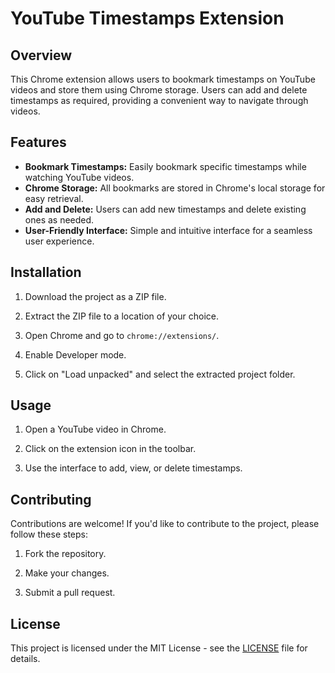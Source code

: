 # YouTube Timestamps Extension

## Overview

This Chrome extension allows users to bookmark timestamps on YouTube videos and store them using Chrome storage. Users can add and delete timestamps as required, providing a convenient way to navigate through videos.

## Features

- **Bookmark Timestamps:** Easily bookmark specific timestamps while watching YouTube videos.
- **Chrome Storage:** All bookmarks are stored in Chrome's local storage for easy retrieval.
- **Add and Delete:** Users can add new timestamps and delete existing ones as needed.
- **User-Friendly Interface:** Simple and intuitive interface for a seamless user experience.

## Installation

1. Download the project as a ZIP file.

2. Extract the ZIP file to a location of your choice.

3. Open Chrome and go to `chrome://extensions/`.

4. Enable Developer mode.

5. Click on "Load unpacked" and select the extracted project folder.

## Usage

1. Open a YouTube video in Chrome.

2. Click on the extension icon in the toolbar.

3. Use the interface to add, view, or delete timestamps.

## Contributing

Contributions are welcome! If you'd like to contribute to the project, please follow these steps:

1. Fork the repository.

2. Make your changes.

3. Submit a pull request.

## License

This project is licensed under the MIT License - see the [LICENSE](LICENSE) file for details.
